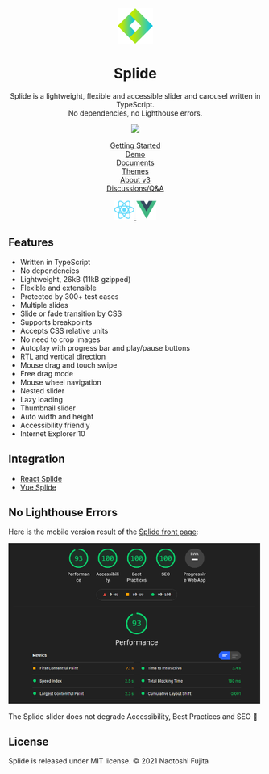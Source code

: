 <div align="center">
<a href="https://splidejs.com">
  <img alt="Splide" src="./images/logo.svg" width="70">
</a>

<h1>Splide</h1>

<p>
Splide is a lightweight, flexible and accessible slider and carousel written in TypeScript.<br>
No dependencies, no Lighthouse errors.
</p>

[![](https://data.jsdelivr.com/v1/package/npm/@splidejs/splide/badge)](https://www.jsdelivr.com/package/npm/@splidejs/splide)

<p>
  <a href="https://splidejs.com/guides/getting-started/" target="_blank">Getting Started</a>
  <br>
  <a href="https://splidejs.com/" target="_blank">Demo</a>
  <br>
  <a href="https://splidejs.com/documents/" target="_blank">Documents</a>
  <br>
  <a href="https://splidejs.com/guides/themes/" target="_blank">Themes</a>
  <br>
  <a href="https://splidejs.com/guides/version3/" target="_blank">About v3</a>
  <br>
  <a href="https://github.com/Splidejs/splide/discussions">Discussions/Q&A</a>
</p>

<p>
  <a href="https://splidejs.com/integration/react-splide/" target="_blank">
    <img alt="Splide" src="./images/react-logo.svg" width="40">
  </a>
  <a href="https://splidejs.com/integration/vue-splide/" target="_blank">
    <img alt="Splide" src="./images/vue-logo.svg" width="40">
  </a>
</p>
</div>

## Features

- Written in TypeScript
- No dependencies
- Lightweight, 26kB (11kB gzipped)
- Flexible and extensible
- Protected by 300+ test cases
- Multiple slides
- Slide or fade transition by CSS
- Supports breakpoints
- Accepts CSS relative units
- No need to crop images
- Autoplay with progress bar and play/pause buttons
- RTL and vertical direction
- Mouse drag and touch swipe
- Free drag mode
- Mouse wheel navigation
- Nested slider
- Lazy loading
- Thumbnail slider
- Auto width and height
- Accessibility friendly
- Internet Explorer 10

## Integration
- [React Splide](https://splidejs.com/integration/react-splide/)
- [Vue Splide](https://splidejs.com/integration/vue-splide/)

## No Lighthouse Errors

Here is the mobile version result of the [Splide front page](https://splidejs.com):

<img alt="Lighthouse result of the Splide frontpage" src="./images/lighthouse-mobile.png" width="500">

The Splide slider does not degrade Accessibility, Best Practices and SEO 🎉

## License

Splide is released under MIT license. © 2021 Naotoshi Fujita
